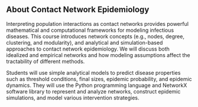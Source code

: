 ## About Contact Network Epidemiology

Interpreting population interactions as contact networks provides powerful
mathematical and computational frameworks for modeling infectious diseases.
This course introduces network concepts (e.g., nodes, degree, clustering, and
modularity), and analytical and simulation-based approaches to contact network
epidemiology. We will discuss both idealized and empirical networks and how
modeling assumptions affect the tractability of different methods.

Students will use simple analytical models to predict disease properties such as
threshold conditions, final sizes, epidemic probability, and epidemic dynamics.
They will use the Python programming language and NetworkX software library to
represent and analyze networks, construct epidemic simulations, and model
various intervention strategies.